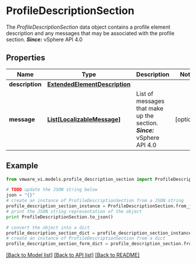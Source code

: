 # ProfileDescriptionSection

The *ProfileDescriptionSection* data object contains a profile element description and any messages that may be associated with the profile section.  ***Since:*** vSphere API 4.0 

## Properties
Name | Type | Description | Notes
------------ | ------------- | ------------- | -------------
**description** | [**ExtendedElementDescription**](ExtendedElementDescription.md) |  | 
**message** | [**List[LocalizableMessage]**](LocalizableMessage.md) | List of messages that make up the section.  ***Since:*** vSphere API 4.0  | [optional] 

## Example

```python
from vmware_vi.models.profile_description_section import ProfileDescriptionSection

# TODO update the JSON string below
json = "{}"
# create an instance of ProfileDescriptionSection from a JSON string
profile_description_section_instance = ProfileDescriptionSection.from_json(json)
# print the JSON string representation of the object
print ProfileDescriptionSection.to_json()

# convert the object into a dict
profile_description_section_dict = profile_description_section_instance.to_dict()
# create an instance of ProfileDescriptionSection from a dict
profile_description_section_form_dict = profile_description_section.from_dict(profile_description_section_dict)
```
[[Back to Model list]](../README.md#documentation-for-models) [[Back to API list]](../README.md#documentation-for-api-endpoints) [[Back to README]](../README.md)


